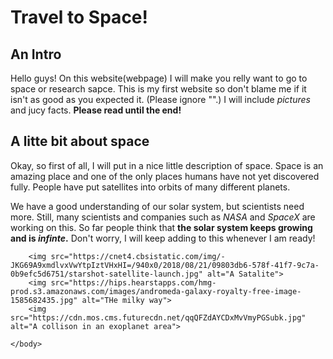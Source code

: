 <!DOCTYPE html>
<html>
    <head>
        <meta charset="utf-8">
        <title>Project: Travel webpage</title>
    </head>
    <body>
    <style>
        {
        background-color: rgb(0, 255, 242);
        color: rgb(255, 242, 0);
        }
    </style>
        <h1>Travel to Space!</h1>
        <h2>An Intro</h2>
        <p>Hello guys! On this website(webpage) I will make you relly want to go to space or research sapce. This is my first website so don't blame me if it isn't as good as you expected it. (Please ignore "<!DOCTYPE html>".) I will include <em>pictures</em> and jucy facts. <strong>Please read until the end!</strong></p>
        <h2>A litte bit about space</h2>
        <p>Okay, so first of all, I will put in a nice little description of space. Space is an amazing place and one of the only places humans have not yet discovered fully. People have put satellites into orbits of many different planets. </p>
        <p>We have a good understanding of our solar system, but scientists need more. Still, many scientists and companies such as <em>NASA</em> and <em>SpaceX</em> are working on this. So far people think that <strong>the solar system keeps growing and is  <em>infinte</em>.</strong> Don't worry, I will keep adding to this whenever I am ready!</p>
        
        <img src="https://cnet4.cbsistatic.com/img/-JKG69A9xmdlvxVwYtpIztVHxHI=/940x0/2018/08/21/09803db6-578f-41f7-9c7a-0b9efc5d6751/starshot-satellite-launch.jpg" alt="A Satalite">
        <img src="https://hips.hearstapps.com/hmg-prod.s3.amazonaws.com/images/andromeda-galaxy-royalty-free-image-1585682435.jpg" alt="THe milky way">
        <img src="https://cdn.mos.cms.futurecdn.net/qqQFZdAYCDxMvVmyPGSubk.jpg" alt="A collison in an exoplanet area">
        
    </body>
</html>
